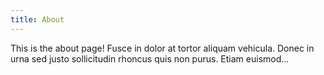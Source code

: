 ```yaml
---
title: About
---
```


This is the about page! Fusce in dolor at tortor aliquam vehicula. Donec in urna sed
justo sollicitudin rhoncus quis non purus. Etiam euismod...

